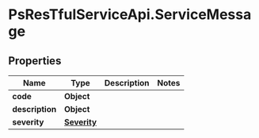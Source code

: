 # PsResTfulServiceApi.ServiceMessage

## Properties
Name | Type | Description | Notes
------------ | ------------- | ------------- | -------------
**code** | **Object** |  | 
**description** | **Object** |  | 
**severity** | [**Severity**](Severity.md) |  | 
